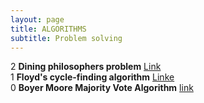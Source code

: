 ```yaml
---
layout: page
title: ALGORITHMS
subtitle: Problem solving
---
```


2 **Dining philosophers problem** [Link](https://en.m.wikipedia.org/wiki/Dining_philosophers_problem)  
1 **Floyd's cycle-finding algorithm** [Linke](https://en.wikipedia.org/wiki/Cycle_detection)  
0 **Boyer Moore Majority Vote Algorithm** [link](https://zhuanlan.zhihu.com/p/104609555)  
